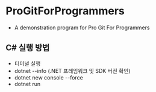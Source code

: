 # ProGitForProgrammers
- A demonstration program for Pro Git For Programmers

## C# 실행 방법
- 터미널 실행
- dotnet --info (.NET 프레임워크 및 SDK 버전 확인)
- dotnet new console --force
- dotnet run